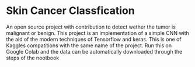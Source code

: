 # Skin Cancer Classfication
An open source project with contribution to detect wether the tumor is malignant or benign.  This project is an implementation of a simple CNN with the aid of the modern techniques of Tensorflow and keras. This is one of Kaggles compatitions with the same name of the project. Run this on Google Colab and the data can be automatically downloaded through the steps of the nootbook
